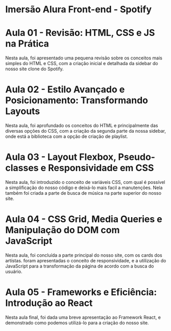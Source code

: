 # Imersão Alura Front-end - Spotify

# Aula 01 - Revisão: HTML, CSS e JS na Prática

Nesta aula, foi apresentado uma pequena revisão sobre os conceitos mais simples do HTML e CSS, com a criação inicial e detalhada da sidebar do nosso site clone do Spotify.

# Aula 02 - Estilo Avançado e Posicionamento: Transformando Layouts

Nesta aula, foi aprofundado os conceitos do HTML e principalmente das diversas opções do CSS, com a criação da segunda parte da nossa sidebar, onde está a biblioteca com a opção de criação de playlist.

# Aula 03 - Layout Flexbox, Pseudo-classes e Responsividade em CSS

Nesta aula, foi introduzido o conceito de variáveis CSS, com qual é possível a simplificação do nosso código e deixá-lo mais facil a manutenções. Nela também foi criada a parte de busca de música na parte superior do nosso site.

# Aula 04 - CSS Grid, Media Queries e Manipulação do DOM com JavaScript

Nesta aula, foi concluída a parte principal do nosso site, com os cards dos artístas. foram apresentadas o conceito de responsividade, e a utilização do JavaScript para a transformação da página de acordo com a busca do usuário.

# Aula 05 - Frameworks e Eficiência: Introdução ao React

Nesta aula final, foi dada uma breve apresentação ao Framework React, e demonstrado como podemos utilizá-lo para a criação do nosso site.
